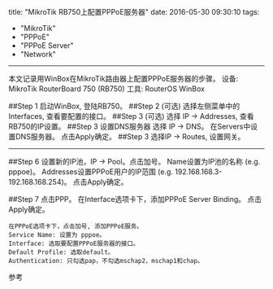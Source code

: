 title: "MikroTik RB750上配置PPPoE服务器"
date: 2016-05-30 09:30:10
tags:
- "MikroTik"
- "PPPoE"
- "PPPoE Server"
- "Network"
---

本文记录用WinBox在MikroTik路由器上配置PPPoE服务器的步骤。
设备: MikroTik RouterBoard 750 (RB750)
工具: RouterOS WinBox

##Step 1
	启动WinBox, 登陆RB750。
##Step 2 (可选)
	选择左侧菜单中的Interfaces, 查看要配置的接口。
##Step 3 (可选)
	选择 IP -> Addresses, 查看RB750的IP设置。
##Step 3 设置DNS服务器
	选择 IP -> DNS。
	在Servers中设置DNS服务器。
	点击Apply确定。
##Step 3
	选择IP -> Routes, 设置网关。

---
##Step 6
	设置新的IP池，IP -> Pool。点击加号。
	Name设置为IP池的名称 (e.g. pppoe)。
	Addresses设置PPPoE用户的IP范围 (e.g. 192.168.168.3-192.168.168.254)。
	点击Apply确定。
	
##Step 7
	点击PPP。
	在Interface选项卡下，添加PPPoE Server Binding。
	点击Apply确定。

	在PPPoE选项卡下，点击加号, 添加PPPoE服务。
	Service Name: 设置为 pppoe。
	Interface: 选取要配置PPPoE服务器的接口。
	Default Profile: 选取default。
	Authentication: 只勾选pap，不勾选mschap2，mschap1和chap。




参考

